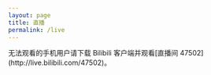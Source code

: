 ```yaml
---
layout: page
title: 直播
permalink: /live
---
```


<object classid="clsid:d27cdb6e-ae6d-11cf-96b8-444553540000" width="550" height="400" id="test" align="middle">  
  <param name="movie" value="http://static.hdslb.com/live-static/swf/LivePlayerEx_1.swf?room_id=47502&cid=47502&state=LIVE" />
  <param name="quality" value="high" />  
  <param name="play" value="true" />  
  <param name="wmode" value="window" />  
  <param name="scale" value="showall" />  
  <param name="menu" value="false" />  
  <param name="devicefont" value="false" />  
  <param name="salign" value="" />  
  <param name="allowScriptAccess" value="sameDomain" />  
  <!--[if !IE]>-->  
    <object type="application/x-shockwave-flash" data="test.swf" width="550" height="400">  
      <param name="movie" value="http://static.hdslb.com/live-static/swf/LivePlayerEx_1.swf?room_id=47502&cid=47502&state=LIVE" />  
      <param name="quality" value="high" />  
      <param name="bgcolor" value="#ffffff" />  
      <param name="play" value="true" />  
      <param name="wmode" value="window" />  
      <param name="scale" value="showall" />  
      <param name="menu" value="false" />  
      <param name="devicefont" value="false" />  
      <param name="salign" value="" />  
      <param name="allowScriptAccess" value="sameDomain" />  
  <!--<![endif]-->  
      无法观看的手机用户请下载 Bilibili 客户端并观看[直播间 47502](http://live.bilibili.com/47502)。
  <!--[if !IE]>-->  
    </object>  
  <!--<![endif]-->  
  </object>  

